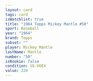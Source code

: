 ```yaml
---
layout: card
tags: card
isWatchlist: true
title: "1964 Topps Mickey Mantle #50"
sport: Baseball
year: "1964"
brand: Topps
subset: ""
player: Mickey Mantle
lastName: Mantle
number: "50"
isRookie: false
condition: VG-VGEX
value: 220
---
```

